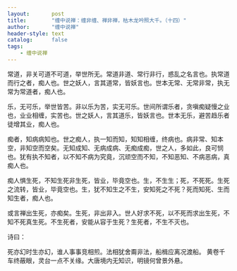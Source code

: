 ```yaml
---
layout:       post
title:        "缠中说禅：缠非缠、禅非禅，枯木龙吟照大千。（十四）"
author:       "缠中说禅"
header-style: text
catalog:      false
tags:
    - 缠中说禅
---
```


常道，非关可道不可道，举世所无。常道非道、常行非行，惑乱之名言也。执常道而行之者，痴人也。世之妖人，言其道常，皆妖言也。世本无常、无常非常，执无常为常道者，痴人也。

乐，无可乐，举世皆苦。非以乐为苦，实无可乐。世间所谓乐者，贪嗔痴疑慢之业也，业业相缠，实苦也。世之妖人，言其道乐，皆妖言也。世本无乐，避苦趋乐者徒增其业，痴人也。

痴者，知病病知也。世之痴人，执一知而知，知知相缠，终病也。病非常、知本空，非知空而空矣。无知成知、无病成病、无痴成痴，世之人，多如此，良可悯也。犹有执不知者，以不知不病为究竟，沉顽空而不知，不知恶知、不病恶病，真痴人也。

痴人惧生死，不知生死非生死，皆业，毕竟空也。生，不生生；死，不死死。生死之流转，皆业，毕竟空也。生，犹不知生之不生，安知死之不死？死而知死、生而知生者，痴人也。

或言禅出生死，亦痴矣。生死，非出非入。世人好求不死，以不死而求出生死，不知不死真生死。不生死者，安能从容于生死？生死者，不生不灭也。

诗曰：

死亦幻时生亦幻，谁人事事竞相煎。法相犹舍甭非法，船楫应离况渡船。
黄卷千车终蔽眼，灵台一点不关缘。大唐境内无知识，明镜何曾景外悬。
